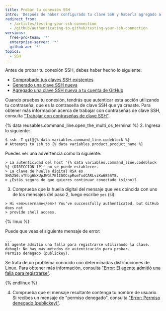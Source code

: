 ```yaml
---
title: Probar tu conexión SSH
intro: 'Después de haber configurado tu clave SSH y haberla agregado a tu {% data variables.product.product_name %} cuenta, puedes probar tu conexión.'
redirect_from:
  - /articles/testing-your-ssh-connection
  - /github/authenticating-to-github/testing-your-ssh-connection
versions:
  free-pro-team: '*'
  enterprise-server: '*'
  github-ae: '*'
topics:
  - SSH
---
```

Antes de probar tu conexión SSH, debes haber hecho lo siguiente:
- [Comprobado tus claves SSH existentes](/articles/checking-for-existing-ssh-keys)
- [Generado una clave SSH nueva](/articles/generating-a-new-ssh-key-and-adding-it-to-the-ssh-agent)
- [Agregado una clave SSH nueva a tu cuenta de GitHub](/articles/adding-a-new-ssh-key-to-your-github-account)

Cuando pruebes tu conexión, tendrás que autenticar esta acción utilizando tu contraseña, que es la contraseña de clave SSH que ya creaste. Para obtener más información acerca de trabajar con contraseñas de clave SSH, consulta ["Trabajar con contraseñas de clave SSH"](/articles/working-with-ssh-key-passphrases).

{% data reusables.command_line.open_the_multi_os_terminal %}
2. Ingresa lo siguiente:
  ```shell
  $ ssh -T git@{% data variables.command_line.codeblock %}
  # Attempts to ssh to {% data variables.product.product_name %}
  ```

  Puedes ver una advertencia como la siguiente:

  ```shell
  > La autenticidad del host '{% data variables.command_line.codeblock %} (DIRECCIÓN IP)' no se puede establecer.
  > La clave de huella digital RSA es SHA256:nThbg6kXUpJWGl7E1IGOCspRomTxdCARLviKw6E5SY8.
  > ¿Estás seguro de que quieres continuar conectado (sí/no)?
  ```

3. Comprueba que la huella digital del mensaje que ves coincida con uno de los mensajes del paso 2, luego escribe `yes` (sí):
  ```shell
  > Hi <em>username</em>! You've successfully authenticated, but GitHub does not
  > provide shell access.
  ```

  {% linux %}

  Puede que veas el siguiente mensaje de error:
  ```shell
  ...
  El agente admitió una falla para registrarse utilizando la clave.
  debug1: No hay más métodos de autenticación para probar.
  Permiso denegado (publickey).
  ```

  Se trata de un problema conocido con determinadas distribuciones de Linux. Para obtener más información, consulta ["Error: El agente admitió una falla para registrarse"](/articles/error-agent-admitted-failure-to-sign).

  {% endlinux %}

4. Comprueba que el mensaje resultante contenga tu nombre de usuario. Si recibes un mensaje de "permiso denegado", consulta ["Error: Permiso denegado (publickey)"](/articles/error-permission-denied-publickey).
